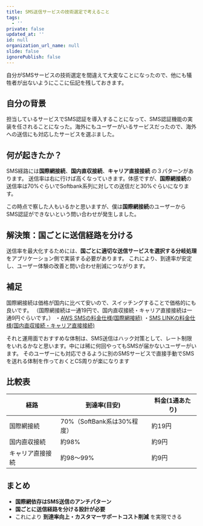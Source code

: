 ```yaml
---
title: SMS送信サービスの技術選定で考えること
tags:
  - ''
private: false
updated_at: ''
id: null
organization_url_name: null
slide: false
ignorePublish: false
---
```


自分がSMSサービスの技術選定を間違えて大変なことになったので、他にも犠牲者が出ないようにここに伝記を残しておきます。

## 自分の背景
担当しているサービスでSMS認証を導入することになって、SMS認証機能の実装を任されることになった。海外にもユーザーがいるサービスだったので、海外への送信にも対応したサービスを選ぶました。

## 何が起きたか？
SMS経路には**国際網接続**、**国内直収接続**、**キャリア直接接続**  の３パターンがあります。
送信率は右に行けば高くなっていきます。体感ですが、**国際網接続**の送信率は70%ぐらいでSoftbank系列に対しての送信だと30%ぐらいになります。

この時点で察した人もいるかと思いますが、僕は**国際網接続**のユーザーからSMS認証ができないという問い合わせが発生しました。

## 解決策：国ごとに送信経路を分ける
送信率を最大化するためには、**国ごとに適切な送信サービスを選択する分岐処理**をアプリケーション側で実装する必要があります。
これにより、到達率が安定し、ユーザー体験の改善と問い合わせ削減につながります。  

## 補足
国際網接続は価格が国内に比べて安いので、スイッチングすることで価格的にも良いです。
（国際網接続は一通19円で、国内直収接続・キャリア直接接続は一通9円ぐらいです。）
・[AWS SMSの料金仕様(国際網接続)](https://aws.amazon.com/jp/sns/sms-pricing/)
・[SMS LINKの料金仕様(国内直収接続・キャリア直接接続)](https://smslink.nexway.co.jp/lpv04_g?gad_source=1&gad_campaignid=1772405688#price?utm_source=google&utm_medium=cpc&utm_campaign=brand&utm_term=sms%E9%85%8D%E4%BF%A1%E3%82%B5%E3%83%BC%E3%83%93%E3%82%B9%20smslink&fm_cp=678f2368b0ca1b6c4a04fd0d&fm_mu=678f27f42e8846017c1e894c)

それと運用面でおすすめな体制は、SMS送信はハック対策として、レート制限をいれるかなと思います。中には稀に何回やってもSMSが届かないユーザーがいます。
そのユーザーにも対応できるように別のSMSサービスで直接手動でSMSを送れる体制を作っておくとCS周りが楽になります

## 比較表

| 経路             | 到達率(目安)              | 料金(1通あたり) |
|------------------|----------------------------|-----------------|
| 国際網接続       | 70%（SoftBank系は30%程度）| 約19円 |
| 国内直収接続     | 約98%                      | 約9円  |
| キャリア直接接続 | 約98〜99%                  | 約9円  |


## まとめ
- **国際網依存はSMS送信のアンチパターン**  
- **国ごとに送信経路を分ける設計が必要**  
- これにより **到達率向上・カスタマーサポートコスト削減** を実現できる  